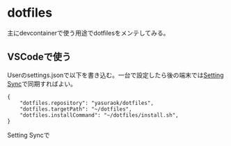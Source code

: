 # dotfiles
主にdevcontainerで使う用途でdotfilesをメンテしてみる。

## VSCodeで使う
Userのsettings.jsonで以下を書き込む。一台で設定したら後の端末では[Setting Sync](https://qiita.com/Nuits/items/6204a6b0576b7a4e37ea)で同期すればよい。

```
{
    "dotfiles.repository": "yasuraok/dotfiles",
    "dotfiles.targetPath": "~/dotfiles",
    "dotfiles.installCommand": "~/dotfiles/install.sh",
}
```



Setting Syncで
